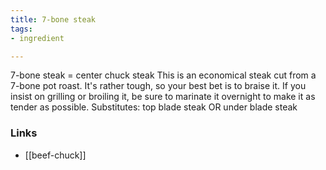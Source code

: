 ```yaml
---
title: 7-bone steak
tags:
- ingredient

---
```

7-bone steak = center chuck steak This is an economical steak cut from a 7-bone pot roast. It's rather tough, so your best bet is to braise it. If you insist on grilling or broiling it, be sure to marinate it overnight to make it as tender as possible. Substitutes: top blade steak OR under blade steak

### Links

* [[beef-chuck]]
